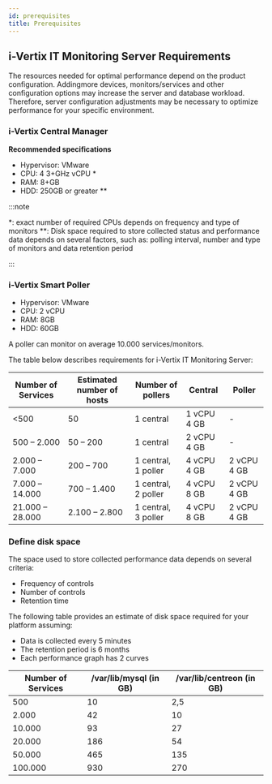 ```yaml
---
id: prerequisites
title: Prerequisites
--- 
```


## i-Vertix IT Monitoring Server Requirements
The resources needed for optimal performance depend on the product configuration. Addingmore devices, monitors/services and other configuration options may increase the server and database workload. Therefore, server configuration adjustments may be necessary to optimize performance for your specific environment.

### i-Vertix Central Manager
**Recommended specifications**
* Hypervisor: VMware
* CPU: 4 3+GHz vCPU *
* RAM: 8+GB
* HDD: 250GB or greater **

:::note

*: exact number of required CPUs depends on frequency and type of monitors
**: Disk space required to store collected status and performance data depends on several factors, such as: polling interval, number and type of monitors and data retention period

:::

### i-Vertix Smart Poller
* Hypervisor: VMware
* CPU: 2 vCPU
* RAM: 8GB
* HDD: 60GB

A poller can monitor on average 10.000 services/monitors.

The table below describes requirements for i-Vertix IT Monitoring Server:

| Number of Services | Estimated number of hosts | Number of pollers | Central | Poller |
| --- | --- | --- | --- | --- |
| <500 | 50 | 1 central | 1 vCPU 4 GB | - |
| 500 – 2.000 | 50 – 200 | 1 central | 2 vCPU 4 GB | - |
| 2.000 – 7.000 | 200 – 700 | 1 central, 1 poller | 4 vCPU 4 GB | 2 vCPU 4 GB |
| 7.000 – 14.000 | 700 – 1.400 | 1 central, 2 poller | 4 vCPU 8 GB | 2 vCPU 4 GB |
| 21.000 – 28.000 | 2.100 – 2.800 | 1 central, 3 poller | 4 vCPU 8 GB | 2 vCPU 4 GB |

### Define disk space
The space used to store collected performance data depends on several criteria:
* Frequency of controls
* Number of controls
* Retention time

The following table provides an estimate of disk space required for your platform assuming:

* Data is collected every 5 minutes
* The retention period is 6 months
* Each performance graph has 2 curves

| Number of Services | /var/lib/mysql (in GB) | /var/lib/centreon (in GB) |
| --- | --- | --- |
| 500 | 10 | 2,5 |
| 2.000 | 42 | 10 |
| 10.000 | 93 | 27 |
| 20.000| 186 | 54 |
| 50.000| 465 | 135 |
| 100.000| 930 | 270 |